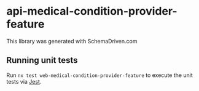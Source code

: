 
# api-medical-condition-provider-feature

This library was generated with SchemaDriven.com

## Running unit tests

Run `nx test web-medical-condition-provider-feature` to execute the unit tests via [Jest](https://jestjs.io).

